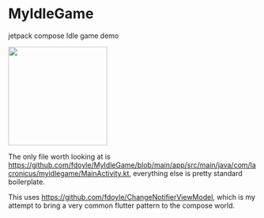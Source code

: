 # MyIdleGame
jetpack compose Idle game demo

<img src="https://user-images.githubusercontent.com/2229837/128658320-4011e66a-f5c5-4573-9436-274c07a1458f.gif" data-canonical-src="https://user-images.githubusercontent.com/2229837/128658320-4011e66a-f5c5-4573-9436-274c07a1458f.gif" width="200"/>

The only file worth looking at is https://github.com/fdoyle/MyIdleGame/blob/main/app/src/main/java/com/lacronicus/myidlegame/MainActivity.kt, everything else is pretty standard boilerplate. 

This uses https://github.com/fdoyle/ChangeNotifierViewModel, which is my attempt to bring a very common flutter pattern to the compose world. 
